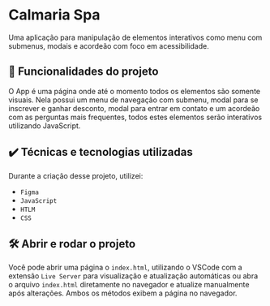 
# Calmaria Spa

Uma aplicação para manipulação de elementos interativos como menu com submenus, modais e acordeão com foco em acessibilidade.

## 🔨 Funcionalidades do projeto

O App é uma página onde até o momento todos os elementos são somente visuais. Nela possui um menu de navegação com submenu, modal para se inscrever e ganhar desconto, modal para entrar em contato e um acordeão com as perguntas mais frequentes, todos estes elementos serão interativos utilizando JavaScript.

## ✔️ Técnicas e tecnologias utilizadas

Durante a criação desse projeto, utilizei:

- `Figma`
- `JavaScript`
- `HTLM`
- `CSS`


## 🛠️ Abrir e rodar o projeto

Você pode abrir uma página o `index.html`, utilizando o VSCode com a extensão `Live Server` para visualização e atualização automáticas ou abra o arquivo `index.html` diretamente no navegador e atualize manualmente após alterações. Ambos os métodos exibem a página no navegador.
